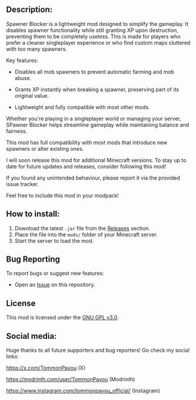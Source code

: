 ## Description:
Spawner Blocker is a lightweight mod designed to simplify the gameplay. It disables spawner functionality while still granting XP upon destruction, preventing them to be completely useless. This is made for players who prefer a cleaner singleplayer experience or who find custom maps cluttered with too many spawners.

Key features:

- Disables all mob spawners to prevent automatic farming and mob abuse.

- Grants XP instantly when breaking a spawner, preserving part of its original value.

- Lightweight and fully compatible with most other mods.

Whether you're playing in a singleplayer world or managing your server, SPawner Blocker helps streamline gameplay while maintaining balance and fairness.

This mod has full compatibility with most mods that introduce new spawners or alter existing ones.

I will soon release this mod for additional Minecraft versions. To stay up to date for future updates and releases, consider following this mod!

If you found any unintended behaviour, please report it via the provided issue tracker.

Feel free to include this mod in your modpack!


## How to install:
1. Download the latest `.jar` file from the [Releases](https://github.com/TommonPavou/Instant-XP-Gain/releases) section.
2. Place the file into the `mods/` folder of your Minecraft server.
3. Start the server to load the mod.


## Bug Reporting
To report bugs or suggest new features:
- Open an [Issue](https://github.com/TommonPavou/Instant-XP-Gain/issues) on this repository.


## License
This mod is licensed under the [GNU GPL v3.0](./LICENSE).


## Social media:
Huge thanks to all future supporters and bug reporters!
Go check my social links:

https://x.com/TommonPavou (X)

https://modrinth.com/user/TommonPavou (Modrinth)

https://www.instagram.com/tommonpavou_official/ (Instagram)
